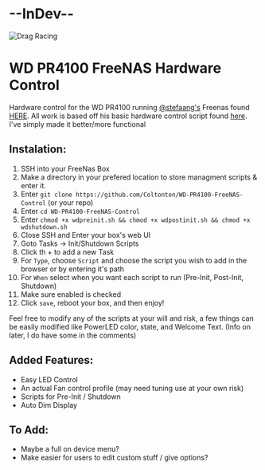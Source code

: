 # --InDev--

![Drag Racing](https://m.media-amazon.com/images/I/8127BVaefIL.jpg)
# WD PR4100 FreeNAS Hardware Control
 Hardware control for the WD PR4100 running [@stefaang's](https://github.com/stefaang) Freenas found [HERE](https://community.wd.com/t/firmware-freenas-on-pr4100-updated/218730). All work is based off his basic hardware control script found [here](https://gist.github.com/stefaang/0a23a25460f65086cbec0db526e87b03). I've simply made it better/more functional 

 ## Instalation:
 1. SSH into your FreeNas Box
 2. Make a directory in your prefered location to store managment scripts & enter it.
 3. Enter `git clone https://github.com/Coltonton/WD-PR4100-FreeNAS-Control` (or your repo)
 4. Enter `cd WD-PR4100-FreeNAS-Control`
 5. Enter `chmod +x wdpreinit.sh && chmod +x wdpostinit.sh && chmod +x wdshutdown.sh` 
 6. Close SSH and Enter your box's web UI
 7. Goto Tasks -> Init/Shutdown Scripts
 8. Click th + to add a new Task
 9. For `Type`, choose `Script` and choose the script you wish to add in the browser or by entering it's path
 10. For `When` select when you want each script to run (Pre-Init, Post-Init, Shutdown)
 1. Make sure enabled is checked
 12. Click `save`, reboot your box, and then enjoy! 

 Feel free to modify any of the scripts at your will and risk, a few things can be easily modified like PowerLED color, state, and Welcome Text. (Info on later, I do have some in the comments) 

## Added Features:
- Easy LED Control
- An actual Fan control profile (may need tuning use at your own risk)
- Scripts for Pre-Init / Shutdown
- Auto Dim Display 

## To Add:
- Maybe a full on device menu?
- Make easier for users to edit custom stuff / give options?

